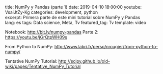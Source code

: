 title: NumPy y Pandas (parte 1) 
date: 2019-04-10 18:00:00
youtube: VsaiJtZy-Kg
categories: development, python  
excerpt: Primera parte de este mini tutorial sobre NumPy y Pandas   
lang: es
tags: Data science, Meta, Tv
featured_tag: Tv
template: video

Notebook: http://bit.ly/numpy-pandas 
Parte 2: https://youtu.be/jGrQtpWH09s

From Python to NumPy: http://www.labri.fr/perso/nrougier/from-python-to-numpy/

Tentative NumPy Tutorial: http://scipy.github.io/old-wiki/pages/Tentative_NumPy_Tutorial
